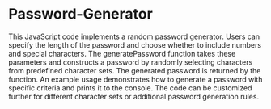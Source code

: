 # Password-Generator
 This JavaScript code implements a random password generator. Users can specify the length of the password and choose whether to include numbers and special characters. The generatePassword function takes these parameters and constructs a password by randomly selecting characters from predefined character sets. The generated password is returned by the function. An example usage demonstrates how to generate a password with specific criteria and prints it to the console. The code can be customized further for different character sets or additional password generation rules.
